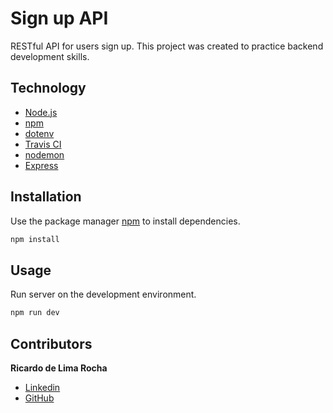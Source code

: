 # Sign up API

RESTful API for users sign up. This project was created to practice backend development skills.

## Technology
*  [Node.js](https://nodejs.org/en/)
*  [npm](https://www.npmjs.com/)
*  [dotenv](https://www.npmjs.com/package/dotenv)
*  [Travis CI](https://travis-ci.com/)
*  [nodemon](https://nodemon.io/)
*  [Express](https://expressjs.com/)

## Installation

Use the package manager [npm](https://www.npmjs.com/) to install dependencies.

```bash
npm install
```

## Usage

Run server on the development environment.

```bash
npm run dev
```

## Contributors

   **Ricardo de Lima Rocha**
  *  [Linkedin](https://www.linkedin.com/in/ricardo-de-lima-rocha/)
  *  [GitHub](https://github.com/lericardolima)